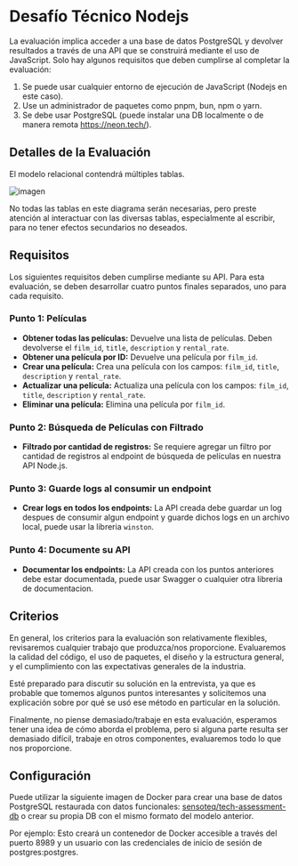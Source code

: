 # Desafío Técnico Nodejs

La evaluación implica acceder a una base de datos PostgreSQL y devolver resultados a través de una API que se construirá mediante el uso de JavaScript. Solo hay algunos requisitos que deben cumplirse al completar la evaluación:

1. Se puede usar cualquier entorno de ejecución de JavaScript (Nodejs en este caso).
2. Use un administrador de paquetes como pnpm, bun, npm o yarn.
3. Se debe usar PostgreSQL (puede instalar una DB localmente o de manera remota <https://neon.tech/>).

## Detalles de la Evaluación

El modelo relacional contendrá múltiples tablas.

![imagen](https://user-images.githubusercontent.com/21364333/197232749-2ad14346-40a1-4b21-94a1-713ed23cdd5f.png)

No todas las tablas en este diagrama serán necesarias, pero preste atención al interactuar con las diversas tablas, especialmente al escribir, para no tener efectos secundarios no deseados.

## Requisitos

Los siguientes requisitos deben cumplirse mediante su API. Para esta evaluación, se deben desarrollar cuatro puntos finales separados, uno para cada requisito.

### Punto 1: Películas

- **Obtener todas las películas:** Devuelve una lista de películas. Deben devolverse el `film_id`, `title`, `description` y `rental_rate`.
- **Obtener una película por ID:** Devuelve una película por `film_id`.
- **Crear una película:** Crea una película con los campos: `film_id`, `title`, `description` y `rental_rate`.
- **Actualizar una película:** Actualiza una película con los campos: `film_id`, `title`, `description` y `rental_rate`.
- **Eliminar una película:** Elimina una película por `film_id`.

### Punto 2: Búsqueda de Películas con Filtrado

- **Filtrado por cantidad de registros:** Se requiere agregar un filtro por cantidad de registros al endpoint de búsqueda de películas en nuestra API Node.js.

### Punto 3: Guarde logs al consumir un endpoint

- **Crear logs en todos los endpoints:** La API creada debe guardar un log despues de consumir algun endpoint y guarde dichos logs en un archivo local, puede usar la libreria `winston`.

### Punto 4: Documente su API

- **Documentar los endpoints:** La API creada con los puntos anteriores debe estar documentada, puede usar Swagger o cualquier otra libreria de documentacion.

## Criterios

En general, los criterios para la evaluación son relativamente flexibles, revisaremos cualquier trabajo que produzca/nos proporcione. Evaluaremos la calidad del código, el uso de paquetes, el diseño y la estructura general, y el cumplimiento con las expectativas generales de la industria.

Esté preparado para discutir su solución en la entrevista, ya que es probable que tomemos algunos puntos interesantes y solicitemos una explicación sobre por qué se usó ese método en particular en la solución.

Finalmente, no piense demasiado/trabaje en esta evaluación, esperamos tener una idea de cómo aborda el problema, pero si alguna parte resulta ser demasiado difícil, trabaje en otros componentes, evaluaremos todo lo que nos proporcione.

## Configuración

Puede utilizar la siguiente imagen de Docker para crear una base de datos PostgreSQL restaurada con datos funcionales: [sensoteq/tech-assessment-db](https://hub.docker.com/r/sensoteq/tech-assessment-db) o crear su propia DB con el mismo formato del modelo anterior.

Por ejemplo:
Esto creará un contenedor de Docker accesible a través del puerto 8989 y un usuario con las credenciales de inicio de sesión de postgres:postgres.
